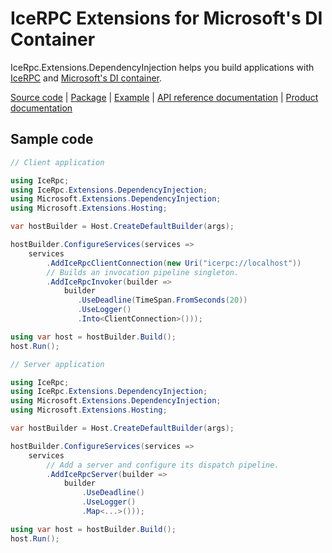 # IceRPC Extensions for Microsoft's DI Container

IceRpc.Extensions.DependencyInjection helps you build applications with [IceRPC][icerpc] and
[Microsoft's DI container][ms_di].

[Source code][source] | [Package][package] | [Example][example] | [API reference documentation][api] | [Product documentation][product]

## Sample code

```csharp
// Client application

using IceRpc;
using IceRpc.Extensions.DependencyInjection;
using Microsoft.Extensions.DependencyInjection;
using Microsoft.Extensions.Hosting;

var hostBuilder = Host.CreateDefaultBuilder(args);

hostBuilder.ConfigureServices(services =>
    services
        .AddIceRpcClientConnection(new Uri("icerpc://localhost"))
        // Builds an invocation pipeline singleton.
        .AddIceRpcInvoker(builder =>
            builder
               .UseDeadline(TimeSpan.FromSeconds(20))
               .UseLogger()
               .Into<ClientConnection>()));

using var host = hostBuilder.Build();
host.Run();
```

```csharp
// Server application

using IceRpc;
using IceRpc.Extensions.DependencyInjection;
using Microsoft.Extensions.DependencyInjection;
using Microsoft.Extensions.Hosting;

var hostBuilder = Host.CreateDefaultBuilder(args);

hostBuilder.ConfigureServices(services =>
    services
        // Add a server and configure its dispatch pipeline.
        .AddIceRpcServer(builder =>
            builder
                .UseDeadline()
                .UseLogger()
                .Map<...>()));

using var host = hostBuilder.Build();
host.Run();
```

[api]: https://api.testing.zeroc.com/csharp/api/IceRpc.Extensions.DependencyInjection.html
[example]: https://github.com/icerpc/icerpc-csharp/tree/main/examples/GenericHost
[icerpc]: https://www.nuget.org/packages/IceRpc
[ms_di]: https://learn.microsoft.com/en-us/dotnet/core/extensions/dependency-injection
[package]: https://www.nuget.org/packages/IceRpc.Extensions.DependencyInjection
[product]: https://docs.testing.zeroc.com/docs/icerpc-core/dependency-injection/di-and-icerpc-for-csharp
[source]: https://github.com/icerpc/icerpc-csharp/tree/main/src/IceRpc.Extensions.DependencyInjection
